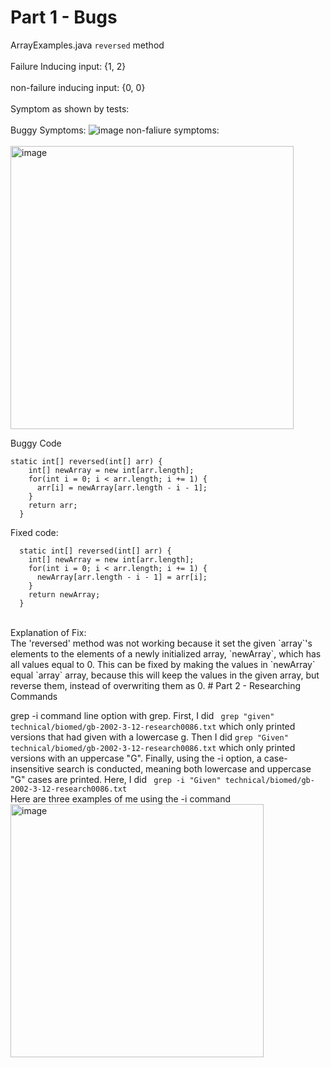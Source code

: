# Part 1 - Bugs
ArrayExamples.java `reversed` method
<br />
<br />
Failure Inducing input: {1, 2}
<br />
<br />
non-failure inducing input: {0, 0}
<br />
<br />
Symptom as shown by tests:
<br />
<br />
Buggy Symptoms: 
![image](https://media.discordapp.net/attachments/1145551780747419648/1170243820923920434/image.png?ex=6558557c&is=6545e07c&hm=97058437c8d4f0be8288e92b78cf2d7309df1e0ff7a01b40dc4599e461b4bc5e&=&width=1060&height=598)
non-faliure symptoms:
<br />
<br />
<img width="453" alt="image" src="https://github.com/Waterblokey/cse15l-lab-reports/assets/118576768/5255c6f8-f65a-4ca1-9f26-6100375eae96">

Buggy Code
```
static int[] reversed(int[] arr) {
    int[] newArray = new int[arr.length];
    for(int i = 0; i < arr.length; i += 1) {
      arr[i] = newArray[arr.length - i - 1];
    }
    return arr;
  }
```
Fixed code:
```
  static int[] reversed(int[] arr) {
    int[] newArray = new int[arr.length];
    for(int i = 0; i < arr.length; i += 1) {
      newArray[arr.length - i - 1] = arr[i];
    }
    return newArray;
  }
```
<br />
Explanation of Fix:
<br />
The 'reversed' method was not working because it set the given `array`'s elements to the elements of a newly initialized array, `newArray`, which has all values equal to 0. This can be fixed by making the values in `newArray` equal `array` array, because this will keep the values in the given array, but reverse them, instead of overwriting them as 0.
# Part 2 - Researching Commands

grep -i command line option with grep. First, I did ` grep "given" technical/biomed/gb-2002-3-12-research0086.txt` which only printed versions that had given with a lowercase g. Then I did `grep "Given" technical/biomed/gb-2002-3-12-research0086.txt` which only printed versions with an uppercase "G". Finally, using the -i option, a case-insensitive search is conducted, meaning both lowercase and uppercase "G" cases are printed. Here, I did ` grep -i "Given" technical/biomed/gb-2002-3-12-research0086.txt`
<br />
Here are three examples of me using the -i command 
<img width="405" alt="image" src="https://github.com/Waterblokey/cse15l-lab-reports/assets/118576768/d47857fc-3e74-41b0-86c0-de7916be6e74">


